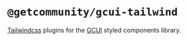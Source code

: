 # `@getcommunity/gcui-tailwind`

[Tailwindcss](https://tailwindcss.com/) plugins for the [GCUI](https://github.com/getcommunity/gcui) styled components library.
